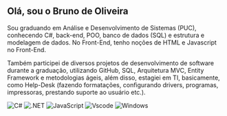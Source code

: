## Olá, sou o Bruno de Oliveira

Sou graduando em Análise e Desenvolvimento de Sistemas (PUC), conhecendo C#, back-end, POO, banco de dados (SQL) e estrutura e modelagem de dados. No Front-End, tenho noções de HTML e Javascript no Front-End.

Também participei de diversos projetos de desenvolvimento de software durante a graduação, utilizando GitHub, SQL, Arquitetura MVC, Entity Framework e metodologias ágeis, além disso, estagiei em TI, basicamente, como Help-Desk (fazendo formatações, configurando drivers, programas, impressoras, prestando suporte ao usuário etc.). 


![C#](https://img.shields.io/badge/C%23-239120?style=for-the-badge&logo=c-sharp&logoColor=white)  ![.NET](https://img.shields.io/badge/.NET-5C2D91?style=for-the-badge&logo=.net&logoColor=white) ![JavaScript](https://img.shields.io/badge/JavaScript-F7DF1E?style=for-the-badge&logo=javascript&logoColor=black) ![Vscode](https://img.shields.io/badge/Vscode-007ACC?style=for-the-badge&logo=visual-studio-code&logoColor=white) ![Windows](https://img.shields.io/badge/Windows-000?style=for-the-badge&logo=windows&logoColor=2CA5E0) 	

